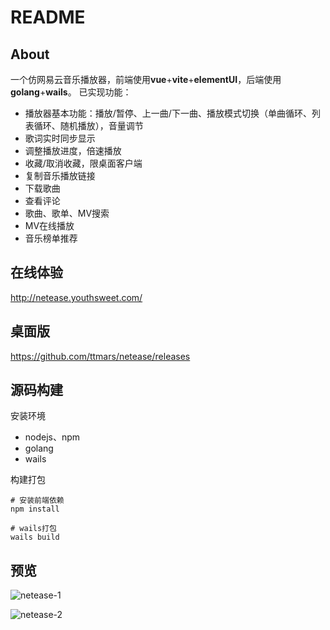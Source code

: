 # README

## About

一个仿网易云音乐播放器，前端使用**vue**+**vite**+**elementUI**，后端使用**golang**+**wails**。
已实现功能：

- 播放器基本功能：播放/暂停、上一曲/下一曲、播放模式切换（单曲循环、列表循环、随机播放），音量调节
- 歌词实时同步显示
- 调整播放进度，倍速播放
- 收藏/取消收藏，限桌面客户端
- 复制音乐播放链接
- 下载歌曲
- 查看评论
- 歌曲、歌单、MV搜索
- MV在线播放
- 音乐榜单推荐

## 在线体验

http://netease.youthsweet.com/

## 桌面版

https://github.com/ttmars/netease/releases

## 源码构建

安装环境

- nodejs、npm
- golang
- wails

构建打包

```shell
# 安装前端依赖 
npm install

# wails打包
wails build
```

## 预览



![netease-1](http://jyy-yyds.oss-cn-zhangjiakou.aliyuncs.com/img/netease-1.jpg)



![netease-2](http://jyy-yyds.oss-cn-zhangjiakou.aliyuncs.com/img/netease-2.jpg)
